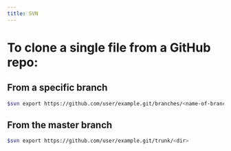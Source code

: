 ```yaml
---
title: SVN
---
```


# To clone a single file from a GitHub repo:

## From a specific branch

```bash
$svn export https://github.com/user/example.git/branches/<name-of-branch>/<dir>
```

## From the master branch

```bash
$svn export https://github.com/user/example.git/trunk/<dir>
```
